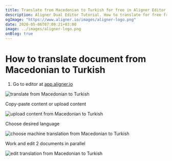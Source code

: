 ```yaml
---
title: Translate from Macedonian to Turkish for free in Aligner Editor
description: Aligner Dual Editor Tutorial. How to translate for free from Macedonian to Turkish. Aligner is multilingual document management platform. 
ogImage: "https://www.aligner.io/images/aligner-logo.png"
date: 2020-05-06T07:09:21+03:00
image: ../images/aligner-logo.png
onBlog: true
---
```


# How to translate document from Macedonian to Turkish

1. Go to editor at [app.aligner.io](https://app.aligner.io "Aligner App web page")

![translate from Macedonian to Turkish](../aligner-blank-editor.png "translate from Macedonian to Turkish")

Copy-paste content or upload content

![upload content from Macedonian to Turkish](../aligner-uploaded-document.png "upload content from Macedonian to Turkish")

Choose desired language

![choose machine translation from Macedonian to Turkish](../aligner-language-dropdown.png "choose machine translation from Macedonian to Turkish")

Work and edit 2 documents in parallel

![edit translation from Macedonian to Turkish](../aligner-double-sitded-editor.png "edit translation from Macedonian to Turkish")

